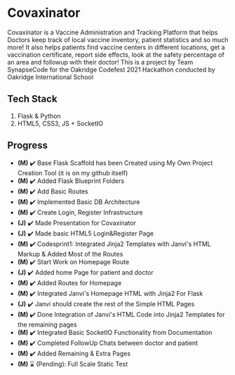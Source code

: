 # Covaxinator 
Covaxinator is a Vaccine Administration and Tracking Platform that helps Doctors keep track of local vaccine inventory, patient statistics and so much more! It also helps patients find vaccine centers in different locations, get a vaccination certificate, report side effects, look at the safety percentage of an area and followup with their doctor!
This is a project by Team SynapseCode for the Oakridge Codefest 2021 Hackathon conducted by Oakridge International School

## Tech Stack
1. Flask & Python
2. HTML5, CSS3, JS + SocketIO

## Progress
- **(M)** ✔️ Base Flask Scaffold has been Created using My Own Project Creation Tool (it is on my github itself)
- **(M)** ✔️ Added Flask Blueprint Folders
- **(M)** ✔️ Add Basic Routes
- **(M)** ✔️ Implemented Basic DB Architecture
- **(M)** ✔️ Create Login, Register Infrastructure
- **(J)** ✔️ Made Presentation for Covaxinator
- **(J)** ✔️ Made basic HTML5 Login&Register Page
- **(M)** ✔️ Codesprint1: Integrated Jinja2 Templates with Janvi's HTML Markup & Added Most of the Routes
- **(M)** ✔️ Start Work on Homepage Route
- **(J)** ✔️ Added home Page for patient and doctor
- **(M)** ✔️ Added Routes for Homepage
- **(M)** ✔️ Integrated Janvi's Homepage HTML with Jinja2 For Flask
- **(J)** ✔️ Janvi should create the rest of the Simple HTML Pages
- **(M)** ✔️ Done Integration of Janvi's HTML Code into Jinja2 Templates for the remaining pages
- **(M)** ✔️ Integrated Basic SocketIO Functionality from Documentation
- **(M)** ✔️ Completed FollowUp Chats between doctor and patient
- **(M)** ✔️ Added Remaining & Extra Pages
- **(M)** ⌛ (Pending): Full Scale Static Test
